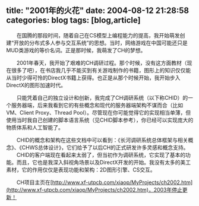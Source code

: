 title: "2001年的火花"
date: 2004-08-12 21:28:58
categories: blog
tags: [blog,article]
---
　　在国腾的那段时间，随着自己在CS模型上编程能力的提高，我开始萌发创建“开放的分布式多人参与交互系统”的思想。当时，网络游戏在中国可能还只是MUD类游戏的等价名词。正是那时候，我萌发了CH的梦想。  
  
　　2001年春天，我开始了艰难的CH调研过程。那个时候，没有这方面教材（现在很多了吧），在书店我几乎不能买到有关游戏制作的书籍，图形上的知识仅仅能从当时少得可怜的DirectX书籍上获得。也正是从那个时候开始，我开始步入DirectX的图形加速时代。  
  
　　只能凭着自己的独立设计和创新，我完成了CH调研系统（以下称CHID）的一个服务器端，后来我看到它的有些概念和现代的服务器端架构不谋而合（比如VM、Client Proxy、Thread Pool）。尽管现在你可能觉得它的实现相当单薄，但使用当时我自己创建的脚本语言系统（见CHID脚本参考），你已经可以实现庞大的物质体系和人工智能了。  
  
　　CHID的概念和架构在这些文档中可以看到：《长河调研系统总体框架与相关概念》、《CHWS总体设计》，它们给予了以后CH的正式研发许多灵感和概念支持。   
　　CHID的客户端现在看起来太弱了，但当初作为调研系统，它实现了基本的功能。而且，它也是我深入斜视角场景以及DirectX开发的开始。我没有太多的美工素材，它的作用仅仅是表现功能和架构：2D图形引擎、CS交互。  
  
　　CH项目主页在[http://www.xf-utpcb.com/xiaop/MyProjects/ch2002.htm](http://www.xf-utpcb.com/xiaop/MyProjects/ch2002.htm)，2003年停止更新！